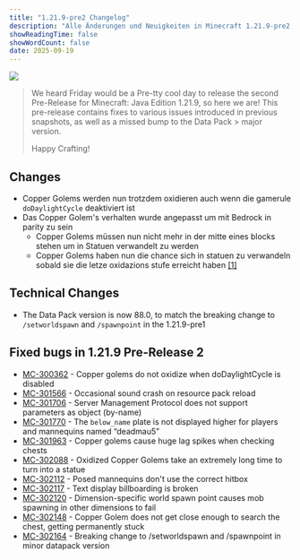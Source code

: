```yaml
---
title: "1.21.9-pre2 Changelog"
description: "Alle Änderungen und Neuigkeiten in Minecraft 1.21.9-pre2."
showReadingTime: false
showWordCount: false
date: 2025-09-19
---
```


<img src="https://www.minecraft.net/content/dam/minecraftnet/games/minecraft/screenshots/1.21.9-pre2-1170x500.jpg"/>

> We heard Friday would be a Pre-tty cool day to release the second Pre-Release for Minecraft: Java Edition 1.21.9, so here we are! This pre-release contains fixes to various issues introduced in previous snapshots, as well as a missed bump to the Data Pack > major version.
>
> Happy Crafting!

## Changes

  * Copper Golems werden nun trotzdem oxidieren auch wenn die gamerule `doDaylightCycle` deaktiviert ist
  * Das Copper Golem's verhalten wurde angepasst um mit Bedrock in parity zu sein
    * Copper Golems müssen nun nicht mehr in der mitte eines blocks stehen um in Statuen verwandelt zu werden 
    * Copper Golems haben nun die chance sich in statuen zu verwandeln sobald sie die letze oxidazions stufe erreicht haben [[1]][id1]

[id1]: ## "yay keine ~7std warten mehr"

## Technical Changes

  * The Data Pack version is now 88.0, to match the breaking change to `/setworldspawn` and `/spawnpoint` in the 1.21.9-pre1



## Fixed bugs in 1.21.9 Pre-Release 2

  * [MC-300362](https://bugs.mojang.com/browse/MC-300362) \- Copper golems do not oxidize when doDaylightCycle is disabled
  * [MC-301566](https://bugs.mojang.com/browse/MC-301566) \- Occasional sound crash on resource pack reload
  * [MC-301706](https://bugs.mojang.com/browse/MC-301706) \- Server Management Protocol does not support parameters as object (by-name)
  * [MC-301770](https://bugs.mojang.com/browse/MC-301770) \- The `below_name` plate is not displayed higher for players and mannequins named “deadmau5”
  * [MC-301963](https://bugs.mojang.com/browse/MC-301963) \- Copper golems cause huge lag spikes when checking chests
  * [MC-302088](https://bugs.mojang.com/browse/MC-302088) \- Oxidized Copper Golems take an extremely long time to turn into a statue
  * [MC-302112](https://bugs.mojang.com/browse/MC-302112) \- Posed mannequins don't use the correct hitbox
  * [MC-302117](https://bugs.mojang.com/browse/MC-302117) \- Text display billboarding is broken
  * [MC-302120](https://bugs.mojang.com/browse/MC-302120) \- Dimension-specific world spawn point causes mob spawning in other dimensions to fail
  * [MC-302148](https://bugs.mojang.com/browse/MC-302148) \- Copper Golem does not get close enough to search the chest, getting permanently stuck
  * [MC-302164](https://bugs.mojang.com/browse/MC-302164) \- Breaking change to /setworldspawn and /spawnpoint in minor datapack version

